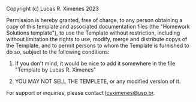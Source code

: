 Copyright (c) Lucas R. Ximenes 2023

Permission is hereby granted, free of charge, to any person obtaining a copy of this template and associated documentation files (the "Homework Solutions template"), to use the Template without restriction, including without limitation the rights to use, modify, merge and distribute copys of the Template, and to permit persons to whom the Template is furnished to do so, subject to the following conditions:

1. If you don't mind, it would be nice to add it somewhere in the file "Template by Lucas R. Ximenes"

2. YOU MAY NOT SELL THE TEMPLETE, or any modified version of it.

For support or inquiries, please contact lcsximenes@usp.br.

